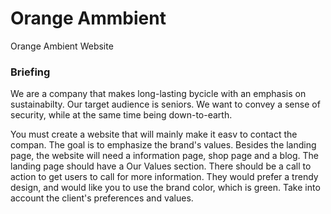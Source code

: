 # Orange Ammbient
Orange Ambient Website

### Briefing
We are a company that makes long-lasting bycicle with an emphasis on sustainabilty.
Our target audience is seniors. We want to convey a sense of security, while at the
same time being down-to-earth.

You must create a website that will mainly make it easv to contact the compan.
The goal is to emphasize the brand's values. Besides the landing page, the 
website will need a information page, shop page and a blog. The landing page 
should have a Our Values section. There should be a call to action to get users
to call for more information. They would prefer a trendy design, and would like 
you to use the brand color, which is green. Take into account the client's
preferences and values.
